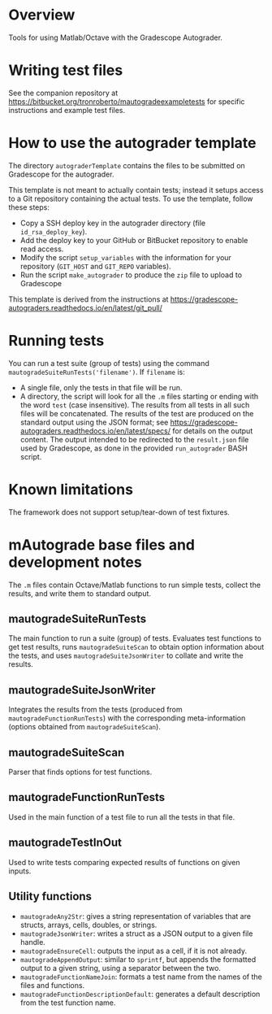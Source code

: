 # Overview
Tools for using Matlab/Octave with the Gradescope Autograder.

# Writing test files
See the companion repository at https://bitbucket.org/tronroberto/mautogradeexampletests for specific instructions and example test files.

# How to use the autograder template
The directory `autograderTemplate` contains the files to be submitted on Gradescope for the autograder. 

This template is not meant to actually contain tests; instead it setups access to a Git repository containing the actual tests. To use the template, follow these steps:
* Copy a SSH deploy key in the autograder directory (file `id_rsa_deploy_key`).
* Add the deploy key to your GitHub or BitBucket repository to enable read access.
* Modify the script `setup_variables` with the information for your repository (`GIT_HOST` and `GIT_REPO` variables).
* Run the script `make_autograder` to produce the `zip` file to upload to Gradescope

This template is derived from the instructions at https://gradescope-autograders.readthedocs.io/en/latest/git_pull/

# Running tests
You can run a test suite (group of tests) using the command `mautogradeSuiteRunTests('filename')`. If `filename` is:
* A single file, only the tests in that file will be run.
* A directory, the script will look for all the `.m` files starting or ending with the word `test` (case insensitive). The results from all tests in all such files will be concatenated.
The results of the test are produced on the standard output using the JSON format; see https://gradescope-autograders.readthedocs.io/en/latest/specs/ for details on the output content. The output intended to be redirected to the `result.json` file used by Gradescope, as done in the provided `run_autograder` BASH script.

# Known limitations
The framework does not support setup/tear-down of test fixtures.

# mAutograde base files and development notes
The `.m` files contain Octave/Matlab functions to run simple tests, collect the results, and write them to standard output.

## mautogradeSuiteRunTests
The main function to run a suite (group) of tests. Evaluates test functions to get test results, runs `mautogradeSuiteScan` to obtain option information about the tests, and uses `mautogradeSuiteJsonWriter` to collate and write the results.

## mautogradeSuiteJsonWriter
Integrates the results from the tests (produced from `mautogradeFunctionRunTests`) with the corresponding meta-information (options obtained from `mautogradeSuiteScan`).

## mautogradeSuiteScan
Parser that finds options for test functions.

## mautogradeFunctionRunTests
Used in the main function of a test file to run all the tests in that file.

## mautogradeTestInOut
Used to write tests comparing expected results of functions on given inputs.

## Utility functions
* `mautogradeAny2Str`: gives a string representation of variables that are structs, arrays, cells, doubles, or strings.
* `mautogradeJsonWriter`: writes a struct as a JSON output to a given file handle.
* `mautogradeEnsureCell`: outputs the input as a cell, if it is not already.
* `mautogradeAppendOutput`: similar to `sprintf`, but appends the formatted output to a given string, using a separator between the two.
* `mautogradeFunctionNameJoin`: formats a test name from the names of the files and functions.
* `mautogradeFunctionDescriptionDefault`: generates a default description from the test function name.

